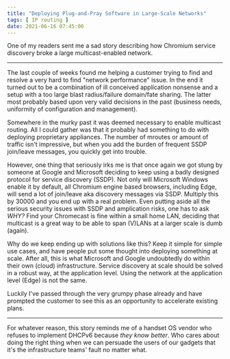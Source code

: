 ```yaml
---
title: "Deploying Plug-and-Pray Software in Large-Scale Networks"
tags: [ IP routing ]
date: 2021-06-16 07:45:00
---
```

One of my readers sent me a sad story describing how Chromium service discovery broke a large multicast-enabled network.

---

The last couple of weeks found me helping a customer trying to find and resolve a very hard to find "network performance" issue. In the end it turned out to be a combination of ill conceived application nonsense and a setup with a too large blast radius/failure domain/fate sharing. The latter most probably based upon very valid decisions in the past (business needs, uniformity of configuration and management). 
<!--more-->
Somewhere in the murky past it was deemed necessary to 
enable multicast routing. All I could gather was that it probably had something to do with deploying proprietary appliances. The number of mroutes or amount of traffic isn't impressive, but when you add the burden of frequent SSDP join/leave messages, you quickly get into trouble.

However, one thing that seriously irks me is that once again we got stung by someone at Google and Microsoft deciding to keep using a badly designed protocol for service discovery (SSDP). Not only will Microsoft Windows enable it by default, all Chromium engine based browsers, including Edge, will send a lot of join/leave aka discovery messages via SSDP. Multiply this by 30000 and you end up with a real problem. Even putting aside all the serious security issues with SSDP and amplication risks, one has to ask _WHY?_ Find your Chromecast is fine within a 
small home LAN, deciding that multicast is a great way to be able to span (V)LANs at a larger scale is dumb (again). 

Why do we keep ending up with solutions like this? Keep it simple for simple use cases, and have people put some thought into deploying something at scale. After all, this is what Microsoft and Google undoubtedly do within their own (cloud) infrastructure. Service discovery at scale should be solved in a robust way, at the application level. Using the network at the application level (Edge) is not the same. 

Luckily I've passed through the very grumpy phase already and have prompted the customer to see this as an opportunity to accelerate existing plans. 

---

For whatever reason, this story reminds me of a handset OS vendor who refuses to implement DHCPv6 because *they know better*. Who cares about doing the right thing when we can persuade the users of our gadgets that it's the infrastructure teams' fault no matter what.